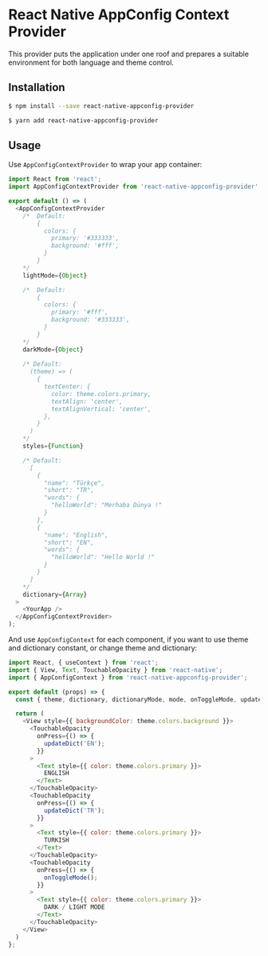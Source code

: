 # React Native AppConfig Context Provider

This provider puts the application under one roof and prepares a suitable environment for both language and theme control.

## Installation

```bash
$ npm install --save react-native-appconfig-provider

$ yarn add react-native-appconfig-provider
```

## Usage

Use `AppConfigContextProvider` to wrap your app container:

```js
import React from 'react';
import AppConfigContextProvider from 'react-native-appconfig-provider';

export default () => (
  <AppConfigContextProvider
    /*  Default:
        {
          colors: {
            primary: '#333333',
            background: '#fff',
          }
        }
    */
    lightMode={Object}

    /*  Default:
        {
          colors: {
            primary: '#fff',
            background: '#333333',
          }
        }
    */
    darkMode={Object}
    
    /* Default:
      (theme) => (
        {
          textCenter: {
            color: theme.colors.primary,
            textAlign: 'center',
            textAlignVertical: 'center',
          },
        }
      )
    */
    styles={Function}

    /* Default:
      [
        {
          "name": "Türkçe",
          "short": "TR",
          "words": {
            "helloWorld": "Merhaba Dünya !"
          }
        },
        {
          "name": "English",
          "short": "EN",
          "words": {
            "helloWorld": "Hello World !"
          }
        }
      ]
    */
    dictionary={Array}
  >
    <YourApp />
  </AppConfigContextProvider>
);
```

And use `AppConfigContext` for each component, if you want to use theme and dictionary constant, or change theme and dictionary:

```js
import React, { useContext } from 'react';
import { View, Text, TouchableOpacity } from 'react-native';
import { AppConfigContext } from 'react-native-appconfig-provider';

export default (props) => {
  const { theme, dictionary, dictionaryMode, mode, onToggleMode, updateDict } = useContext(AppConfigContext);

  return (
    <View style={{ backgroundColor: theme.colors.background }}>
      <TouchableOpacity 
        onPress={() => {
          updateDict('EN');
        }}
      >
        <Text style={{ color: theme.colors.primary }}>
          ENGLISH
        </Text>
      </TouchableOpacity>
      <TouchableOpacity 
        onPress={() => {
          updateDict('TR');
        }}
      >
        <Text style={{ color: theme.colors.primary }}>
          TURKISH
        </Text>
      </TouchableOpacity>
      <TouchableOpacity 
        onPress={() => {
          onToggleMode();
        }}
      >
        <Text style={{ color: theme.colors.primary }}>
          DARK / LIGHT MODE
        </Text>
      </TouchableOpacity>
    </View>
  )
};
```